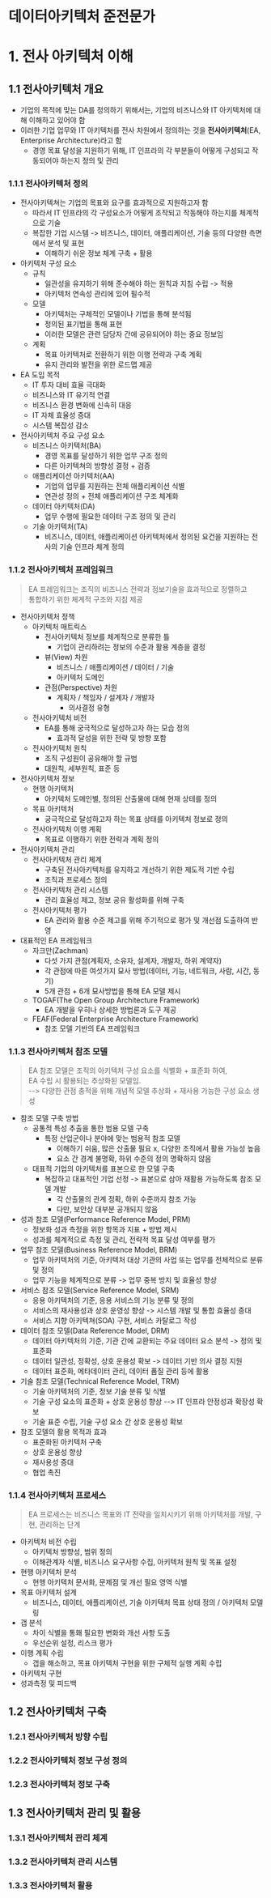 # 데이터아키텍처 준전문가
# 1. 전사 아키텍처 이해
## 1.1 전사아키텍처 개요
- 기업의 목적에 맞는 DA를 정의하기 위해서는, 기업의 비즈니스와 IT 아키텍처에 대해 이해하고 있어야 함
- 이러한 기업 업무와 IT 아키텍처를 전사 차원에서 정의하는 것을 **전사아키텍처**(EA, Enterprise Architecture)라고 함
  - 경영 목표 달성을 지원하기 위해, IT 인프라의 각 부분들이 어떻게 구성되고 작동되어야 하는지 정의 및 관리
### 1.1.1 전사아키텍처 정의
- 전사아키텍쳐는 기업의 목표와 요구를 효과적으로 지원하고자 함
  - 따라서 IT 인프라의 각 구성요소가 어떻게 조작되고 작동해야 하는지를 체계적으로 기술
  - 복잡한 기업 시스템 -> 비즈니스, 데이터, 애플리케이션, 기술 등의 다양한 측면에서 분석 및 표현
    - 이해하기 쉬운 정보 체계 구축 + 활용
- 아키텍처 구성 요소
  - 규칙
    - 일관성을 유지하기 위해 준수해야 하는 원칙과 지침 수립 -> 적용
    - 아키텍처 연속성 관리에 있어 필수적
  - 모델
    - 아키텍처는 구체적인 모델이나 기법을 통해 분석됨
    - 정의된 표기법을 통해 표현
    - 이러한 모델은 관련 담당자 간에 공유되어야 하는 중요 정보임
  - 계획
    - 목표 아키텍처로 전환하기 위한 이행 전략과 구축 계획
    - 유지 관리와 발전을 위한 로드맵 제공
- EA 도입 목적
  - IT 투자 대비 효율 극대화
  - 비즈니스와 IT 유기적 연결
  - 비즈니스 환경 변화에 신속히 대응
  - IT 자체 효율성 증대
  - 시스템 복잡성 감소
- 전사아키텍처 주요 구성 요소
  - 비즈니스 아키텍처(BA)
    - 경영 목표를 달성하기 위한 업무 구조 정의
    - 다른 아키텍쳐의 방향성 결정 + 검증
  - 애플리케이션 아키텍처(AA)
    - 기업의 업무를 지원하는 전체 애플리케이션 식별
    - 연관성 정의 + 전체 애플리케이션 구조 체계화
  - 데이터 아키텍처(DA)
    - 업무 수행에 필요한 데이터 구조 정의 및 관리
  - 기술 아키텍처(TA)
    - 비즈니스, 데이터, 애플리케이션 아키텍처에서 정의된 요건을 지원하는 전사의 기술 인프라 체계 정의


### 1.1.2 전사아키텍처 프레임워크
> EA 프레임워크는 조직의 비즈니스 전략과 정보기술을 효과적으로 정렬하고 <br> 통합하기 위한 체계적 구조와 지침 제공
- 전사아키텍처 정책
  - 아키텍처 매트릭스
    - 전사아키텍처 정보를 체계적으로 분류한 틀
      - 기업이 관리하려는 정보의 수준과 활용 계층을 결정
    - 뷰(View) 차원
      - 비즈니스 / 애플리케이션 / 데이터 / 기술
      - 아키텍처 도메인
    - 관점(Perspective) 차원
      - 계획자 / 책임자 / 설계자 / 개발자
        - 의사결정 유형
  - 전사아키텍처 비전
    - EA를 통해 궁극적으로 달성하고자 하는 모습 정의
      - 효과적 달성을 위한 전략 및 방향 포함
  - 전사아키텍처 원칙
    - 조직 구성원이 공유해야 할 규범
    - 대원칙, 세부원칙, 표준 등
- 전사아키텍처 정보
  - 현행 아키텍처
    - 아키텍처 도메인별, 정의된 산출물에 대해 현재 상테를 정의
  - 목표 아키텍처
    - 궁극적으로 달성하고자 하는 목표 상태를 아키텍처 정보로 정의
  - 전사아키텍처 이행 계획
    - 목표로 이행하기 위한 전략과 계획 정의
- 전사아키텍처 관리
  - 전사아키텍처 관리 체계  
    - 구축된 전사아키텍처를 유지하고 개선하기 위한 제도적 기반 수립
    - 조직과 프로세스 정의
  - 전사아키텍처 관리 시스템
    - 관리 효율성 제고, 정보 공유 활성화를 위해 구축
  - 전사아키텍처 평가
    - EA 관리와 활용 수준 제고를 위해 주기적으로 평가 및 개선점 도출하여 반영
- 대표적인 EA 프레임워크
  - 자크만(Zachman)
    - 다섯 가지 관점(계획자, 소유자, 설계자, 개발자, 하위 계약자)
    - 각 관점에 따른 여섯가지 묘사 방법(데이터, 기능, 네트워크, 사람, 시간, 동기)
    - 5개 관점 + 6개 묘사방법을 통해 EA 모델 제시
  - TOGAF(The Open Group Architecture Framework)
    - EA 개발을 우히나 상세한 방법론과 도구 제공
  - FEAF(Federal Enterprise Architecture Framework)
    - 참조 모델 기반의 EA 프레임워크
### 1.1.3 전사아키텍처 참조 모델
> EA 참조 모델은 조직의 아키텍처 구성 요소를 식별화 + 표준화 하여, <br> EA 수립 시 활용되는 추상화된 모델임. <br> --> 다양한 관점 충적을 위해 개념적 모델 추상화 + 재사용 가능한 구성 요소 생성
- 참조 모델 구축 방법
  - 공통적 특성 추출을 통한 범용 모델 구축
    - 특정 산업군이나 분야에 맞는 범용적 참조 모델
      - 이해하기 쉬움, 많은 산출물 필요 x, 다양한 조직에서 활용 가능성 높음
      - 요소 간 경계 불명확, 하위 수준의 정의 명확하지 않음
  - 대표적 기업의 아키텍처를 표본으로 한 모델 구축
    - 복잡하고 대표적인 기업 선정 -> 표본으로 삼아 재활용 가능하도록 참조 모델 개발
      - 각 산출물의 관계 정확, 하위 수준까지 참조 가능
      - 다만, 보안상 대부분 공개되지 않음
- 성과 참조 모델(Performance Reference Model, PRM)
  - 정보화 성과 측정을 위한 항목과 지표 + 방법 제시
  - 성과를 체계적으로 측정 및 관리, 전략적 목표 달성 여부를 평가
- 업무 참조 모델(Business Reference Model, BRM)
  - 업무 아키텍처의 기준, 아키텍처 대상 기관의 사업 또는 업무를 전체적으로 분류 및 정의
  - 업무 기능을 체계적으로 분류 -> 업무 중복 방지 및 효율성 향상
- 서비스 참조 모델(Service Reference Model, SRM)
  - 응용 아키텍처의 기준, 응용 서비스의 기능 분류 및 정의
  - 서비스의 재사용성과 상호 운영성 향상 -> 시스템 개발 및 통합 효율성 증대
  - 서비스 지향 아키텍쳐(SOA) 구현, 서비스 카탈로그 작성
- 데이터 참조 모델(Data Reference Model, DRM)
  - 데이터 아키텍처의 기준, 기관 간에 교환되는 주요 데이터 요소 분석 -> 정의 및 표준화
  - 데이터 일관성, 정확성, 상호 운용성 확보 -> 데이터 기반 의사 결정 지원
  - 데이터 표준화, 메타데이터 관리, 데이터 품질 관리 등에 활용
- 기술 참조 모델(Technical Reference Model, TRM)
  - 기술 아키텍처의 기준, 정보 기술 분류 및 식별
  - 기술 구성 요소의 표준화 + 상호 운용성 향상 --> IT 인프라 안정성과 확장성 확보
  - 기술 표준 수립, 기술 구성 요소 간 상호 운용성 확보
- 참조 모델의 활용 목적과 효과
  - 표준화된 아키텍처 구축
  - 상호 운용성 향상
  - 재사용성 증대
  - 협업 촉진
### 1.1.4 전사아키텍처 프로세스
> EA 프로세스는 비즈니스 목표와 IT 전략을 일치시키기 위해 아키텍처를 개발, 구현, 관리하는 단계 <br> 
- 아키텍처 비전 수립
  - 아키텍처 방향성, 범위 정의
  - 이해관계자 식별, 비즈니스 요구사항 수집, 아키텍처 원칙 및 목표 설정
- 현행 아키텍처 분석
  - 현행 아키텍처 문서화, 문제점 및 개선 필요 영역 식별
- 목표 아키텍처 설계
  - 비즈니스, 데이터, 애플리케이션, 기술 아키텍처 목표 상태 정의 / 아키텍처 모델링
- 갭 분석
  - 차이 식별을 통홰 필요한 변화와 개선 사항 도출
  - 우선순위 설정, 리스크 평가
- 이행 계획 수립
  - 갭을 해소하고, 목표 아키텍처 구현을 위한 구체적 실행 계획 수립
- 아키텍처 구현
- 성과측정 및 피드백
## 1.2 전사아키텍처 구축
### 1.2.1 전사아키텍처 방향 수립
### 1.2.2 전사아키텍처 정보 구성 정의
### 1.2.3 전사아키텍처 정보 구축
## 1.3 전사아키텍처 관리 및 활용
### 1.3.1 전사아키텍처 관리 체계
### 1.3.2 전사아키텍처 관리 시스템
### 1.3.3 전사아키텍처 활용